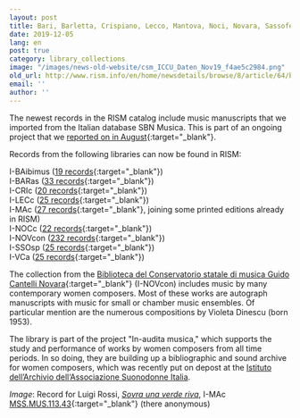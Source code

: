 ```yaml
---
layout: post
title: Bari, Barletta, Crispiano, Lecco, Mantova, Noci, Novara, Sassoferrato, and Vercelli
date: 2019-12-05
lang: en
post: true
category: library_collections
image: "/images/news-old-website/csm_ICCU_Daten_Nov19_f4ae5c2984.png"
old_url: http://www.rism.info/en/home/newsdetails/browse/8/article/64/bari-barletta-crispiano-lecco-mantova-noci-novara-sassoferrato-and-vercelli.html
email: ''
author: ''
---
```


The newest records in the RISM catalog include music manuscripts that we imported from the Italian database SBN Musica. This is part of an ongoing project that we [reported on in August](/new_at_rism/2019/08/08/new-music-manuscripts-from-italy-iccu-in-rism.html){:target="_blank"}.

Records from the following libraries can now be found in RISM:  

I-BAibimus ([19 records](https://opac.rism.info/search?View=rism&siglum=I-BAibimus&Language=en){:target="_blank"})  
I-BARas ([33 records](https://opac.rism.info/search?View=rism&siglum=I-BARas&Language=en){:target="_blank"})  
I-CRIc ([20 records](https://opac.rism.info/search?View=rism&siglum=I-CRIc&Language=en){:target="_blank"})  
I-LECc ([25 records](https://opac.rism.info/search?View=rism&siglum=I-LECc&Language=en){:target="_blank"})  
I-MAc ([27 records](https://opac.rism.info/search?View=rism&siglum=I-MAc&Language=en){:target="_blank"}, joining some printed editions already in RISM)  
I-NOCc ([22 records](https://opac.rism.info/search?View=rism&siglum=I-NOCc&Language=en){:target="_blank"})  
I-NOVcon ([232 records](https://opac.rism.info/search?View=rism&siglum=I-NOVcon&Language=en){:target="_blank"})  
I-SSOsp ([25 records](https://opac.rism.info/search?View=rism&siglum=I-SSOsp&Language=en){:target="_blank"})  
I-VCa ([25 records](https://opac.rism.info/search?View=rism&siglum=I-VCa&Language=en){:target="_blank"})  

The collection from the [Biblioteca del Conservatorio statale di musica Guido Cantelli Novara](https://consno.it/biblioteca/){:target="_blank"} (I-NOVcon) includes music by many contemporary women composers. Most of these works are autograph manuscripts with music for small or chamber music ensembles. Of particular mention are the numerous compositions by Violeta Dinescu (born 1953).

The library is part of the project "In-audita musica," which supports the study and performance of works by women composers from all time periods. In so doing, they are building up a bibliographic and sound archive for women composers, which was recently put on depost at the [Istituto dell’Archivio dell‘Associazione Suonodonne Italia](http://inauditamusica.consno.it/ "external-link-new-window").

_Image_: Record for Luigi Rossi, [_Sovra una verde riva_](https://opac.rism.info/search?id=850736349&View=rism), I-MAc [MSS.MUS.113.43](http://id.sbn.it/bid/MSM0141670){:target="_blank"} (there anonymous)
